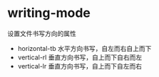 # writing-mode

设置文件书写方向的属性

- horizontal-tb 水平方向书写，自左而右自上而下
- vertical-rl 垂直方向书写，自上而下自右而左
- vertical-lr 垂直方向书写，自上而下自左而右
